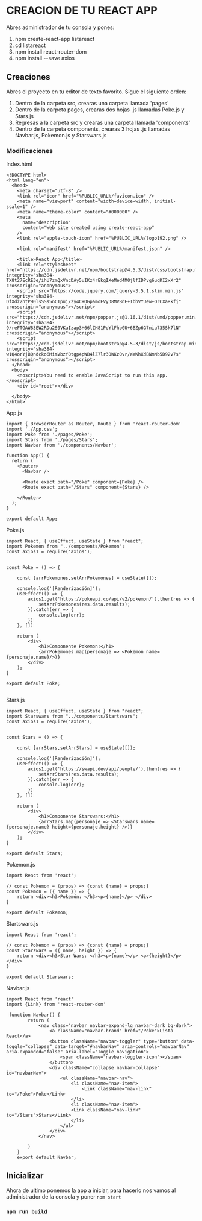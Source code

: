 # CREACION DE TU REACT APP
 Abres administrador de tu consola y pones:
 1. npm create-react-app listareact
 2. cd listareact
 3. npm install react-router-dom
 4. npm install --save axios 



## Creaciones

Abres el proyecto en tu editor de texto favorito. Sigue el siguiente orden:
1. Dentro de la carpeta src, crearas una carpeta llamada 'pages'
2. Dentro de la carpeta pages, crearas dos hojas .js llamadas Poke.js y Stars.js
3. Regresas a la carpeta src y crearas una carpeta llamada 'components'
4. Dentro de la carpeta components, crearas 3 hojas .js llamadas Navbar.js, Pokemon.js y Starswars.js

### Modificaciones
Index.html
```
<!DOCTYPE html>
<html lang="en">
  <head>
    <meta charset="utf-8" />
    <link rel="icon" href="%PUBLIC_URL%/favicon.ico" />
    <meta name="viewport" content="width=device-width, initial-scale=1" />
    <meta name="theme-color" content="#000000" />
    <meta
      name="description"
      content="Web site created using create-react-app"
    />
    <link rel="apple-touch-icon" href="%PUBLIC_URL%/logo192.png" />

    <link rel="manifest" href="%PUBLIC_URL%/manifest.json" />

    <title>React App</title>
    <link rel="stylesheet" href="https://cdn.jsdelivr.net/npm/bootstrap@4.5.3/dist/css/bootstrap.min.css" integrity="sha384-TX8t27EcRE3e/ihU7zmQxVncDAy5uIKz4rEkgIXeMed4M0jlfIDPvg6uqKI2xXr2" crossorigin="anonymous">
    <script src="https://code.jquery.com/jquery-3.5.1.slim.min.js" integrity="sha384-DfXdz2htPH0lsSSs5nCTpuj/zy4C+OGpamoFVy38MVBnE+IbbVYUew+OrCXaRkfj" crossorigin="anonymous"></script>
    <script src="https://cdn.jsdelivr.net/npm/popper.js@1.16.1/dist/umd/popper.min.js" integrity="sha384-9/reFTGAW83EW2RDu2S0VKaIzap3H66lZH81PoYlFhbGU+6BZp6G7niu735Sk7lN" crossorigin="anonymous"></script>
    <script src="https://cdn.jsdelivr.net/npm/bootstrap@4.5.3/dist/js/bootstrap.min.js" integrity="sha384-w1Q4orYjBQndcko6MimVbzY0tgp4pWB4lZ7lr30WKz0vr/aWKhXdBNmNb5D92v7s" crossorigin="anonymous"></script>
  </head>
  <body>
    <noscript>You need to enable JavaScript to run this app.</noscript>
    <div id="root"></div>
    
  </body>
</html>
```

App.js
```
import { BrowserRouter as Router, Route } from 'react-router-dom'
import './App.css';
import Poke from './pages/Poke';
import Stars from './pages/Stars';
import Navbar from './components/Navbar';

function App() {
  return (
    <Router>
      <Navbar />

      <Route exact path="/Poke" component={Poke} />
      <Route exact path="/Stars" component={Stars} />

    </Router>
  );
}

export default App;

```

Poke.js
```
import React, { useEffect, useState } from "react";
import Pokemon from "../components/Pokemon";
const axios1 = require('axios');


const Poke = () => {
    
    const [arrPokemones,setArrPokemones] = useState([]);
    
    console.log('[Renderización]');
    useEffect(() => {
        axios1.get('https://pokeapi.co/api/v2/pokemon/').then(res => {
            setArrPokemones(res.data.results);
        }).catch(err => {
            console.log(err);
        })
    }, [])

    return (
        <div>
            <h1>Componente Pokemon:</h1>
            {arrPokemones.map(personaje => <Pokemon name={personaje.name}/>)}
        </div>
    );
}

export default Poke;


```

Stars.js
```
import React, { useEffect, useState } from "react";
import Starswars from "../components/Startswars";
const axios1 = require('axios');


const Stars = () => {
    
    const [arrStars,setArrStars] = useState([]);
    
    console.log('[Renderización]');
    useEffect(() => {
        axios1.get('https://swapi.dev/api/people/').then(res => {
            setArrStars(res.data.results);
        }).catch(err => {
            console.log(err);
        })
    }, [])

    return (
        <div>
            <h1>Componente Starswars:</h1>
            {arrStars.map(personaje => <Starswars name={personaje.name} height={personaje.height} />)}
        </div>
    );
}

export default Stars;
```

Pokemon.js
```
import React from 'react';

// const Pokemon = (props) => {const {name} = props;}
const Pokemon = ({ name }) => {
    return <div><h3>Pokemón: </h3><p>{name}</p> </div>
}

export default Pokemon;
```

Startswars.js
```
import React from 'react';

// const Pokemon = (props) => {const {name} = props;}
const Starswars = ({ name, height }) => {
    return <div><h3>Star Wars: </h3><p>{name}</p> <p>{height}</p></div>
}

export default Starswars;
```

Navbar.js
```
import React from 'react'
import {Link} from 'react-router-dom'

 function Navbar() {
        return (
            <nav class="navbar navbar-expand-lg navbar-dark bg-dark">
                <a className="navbar-brand" href="/Poke">Lista React</a>
                <button className="navbar-toggler" type="button" data-toggle="collapse" data-target="#navbarNav" aria-controls="navbarNav" aria-expanded="false" aria-label="Toggle navigation">
                    <span className="navbar-toggler-icon"></span>
                </button>
                <div className="collapse navbar-collapse" id="navbarNav">
                    <ul className="navbar-nav">
                        <li className="nav-item">
                            <Link className="nav-link" to="/Poke">Poke</Link>
                        </li>
                        <li className="nav-item">
                        <Link className="nav-link" to="/Stars">Stars</Link>
                        </li>
                    </ul>
                </div>
            </nav>

        )
    }
    export default Navbar;
```


## Inicializar
Ahora de ultimo ponemos la app a iniciar, para hacerlo nos vamos al administrador de la consola y poner `npm start`


### `npm run build`

